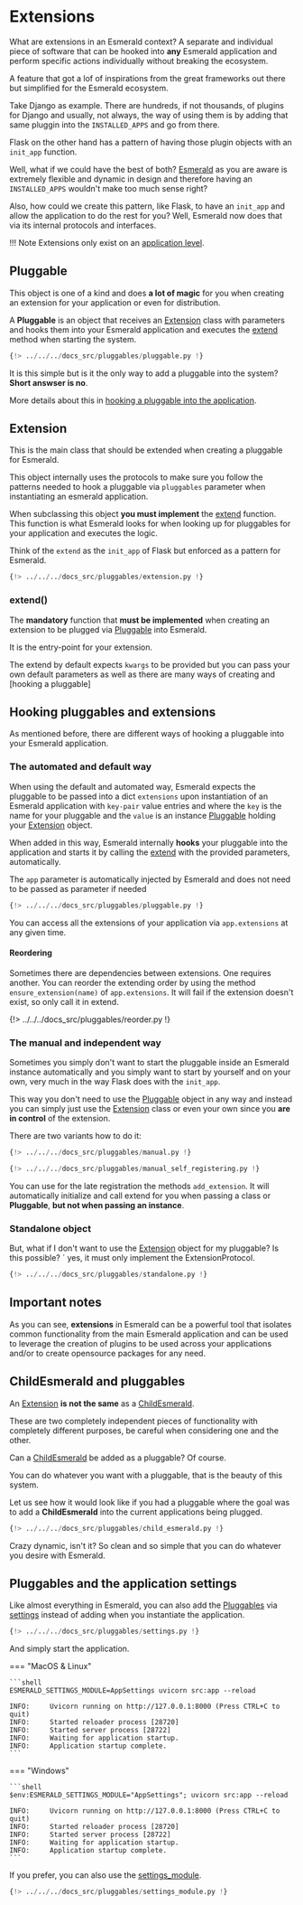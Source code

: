 # Extensions

What are extensions in an Esmerald context? A separate and individual piece of software that
can be hooked into **any** Esmerald application and perform specific actions individually without
breaking the ecosystem.

A feature that got a lof of inspirations from the great frameworks out there but simplified for
the Esmerald ecosystem.

Take Django as example. There are hundreds, if not thousands, of plugins for Django and usually,
not always, the way of using them is by adding that same pluggin into the `INSTALLED_APPS` and
go from there.

Flask on the other hand has a pattern of having those plugin objects with an `init_app` function.

Well, what if we could have the best of both? [Esmerald](./application/applications.md) as you
are aware is extremely flexible and dynamic in design and therefore having an `INSTALLED_APPS`
wouldn't make too much sense right?

Also, how could we create this pattern, like Flask, to have an `init_app` and allow the application
to do the rest for you? Well, Esmerald now does that via its internal protocols and interfaces.

!!! Note
    Extensions only exist on an [application level](./application/levels.md#application-levels).

## Pluggable

This object is one of a kind and does **a lot of magic** for you when creating an extension for
your application or even for distribution.

A **Pluggable** is an object that receives an [Extension](#extension) class with parameters
and hooks them into your Esmerald application and executes the [extend](#extend) method when
starting the system.

```python hl_lines="27 29"
{!> ../../../docs_src/pluggables/pluggable.py !}
```

It is this simple but is it the only way to add a pluggable into the system? **Short answser is no**.

More details about this in [hooking a pluggable into the application](#hooking-pluggables).

## Extension

This is the main class that should be extended when creating a pluggable for Esmerald.

This object internally uses the protocols to make sure you follow the patterns needed to hook
a pluggable via `pluggables` parameter when instantiating an esmerald application.

When subclassing this object **you must implement** the [extend](#extend) function. This function is what
Esmerald looks for when looking up for pluggables for your application and executes the logic.

Think of the `extend` as the `init_app` of Flask but enforced as a pattern for Esmerald.

```python hl_lines="7 13"
{!> ../../../docs_src/pluggables/extension.py !}
```

### extend()

The **mandatory** function that **must be implemented** when creating an extension to be plugged
via [Pluggable](#pluggable) into Esmerald.

It is the entry-point for your extension.

The extend by default expects `kwargs` to be provided but you can pass your own default parameters
as well as there are many ways of creating and [hooking a pluggable]

## Hooking pluggables and extensions

As mentioned before, there are different ways of hooking a pluggable into your Esmerald application.

### The automated and default way

When using the default and automated way, Esmerald expects the pluggable to be passed into a dict
`extensions` upon instantiation of an Esmerald application with `key-pair` value entries and where
the `key` is the name for your pluggable and the `value` is an instance [Pluggable](#pluggable)
holding your [Extension](#extension) object.

When added in this way, Esmerald internally **hooks** your pluggable into the application and
starts it by calling the [extend](#extend) with the provided parameters, automatically.

The `app` parameter is automatically injected by Esmerald and does not need to be passed as
parameter if needed

```python hl_lines="27 29"
{!> ../../../docs_src/pluggables/pluggable.py !}
```

You can access all the extensions of your application via `app.extensions` at any given time.

#### Reordering

Sometimes there are dependencies between extensions. One requires another.
You can reorder the extending order by using the method `ensure_extension(name)` of `app.extensions`.
It will fail if the extension doesn't exist, so only call it in extend.

{!> ../../../docs_src/pluggables/reorder.py !}

### The manual and independent way

Sometimes you simply don't want to start the pluggable inside an Esmerald instance automatically
and you simply want to start by yourself and on your own, very much in the way Flask does with
the `init_app`.

This way you don't need to use the [Pluggable](#pluggable) object in any way and instead you can
simply just use the [Extension](#extension) class or even your own since you **are in control**
of the extension.

There are two variants how to do it:

```python title="With extension class or Pluggable"
{!> ../../../docs_src/pluggables/manual.py !}
```

```python hl_lines="25 42-43" title="Self registering"
{!> ../../../docs_src/pluggables/manual_self_registering.py !}
```

You can use for the late registration the methods `add_extension`.
It will automatically initialize and call extend for you when passing a class or **Pluggable**,
**but not when passing an instance**.

### Standalone object

But, what if I don't want to use the [Extension](#extension) object for my pluggable? Is this
possible?
´
yes, it must only implement the ExtensionProtocol.

```python hl_lines="9 25 42-43"
{!> ../../../docs_src/pluggables/standalone.py !}
```

## Important notes

As you can see, **extensions** in Esmerald can be a powerful tool that isolates common
functionality from the main Esmerald application and can be used to leverage the creation of plugins
to be used across your applications and/or to create opensource packages for any need.

## ChildEsmerald and pluggables

An [Extension](#extension) **is not the same** as a [ChildEsmerald](./routing/router.md#child-esmerald-application).

These are two completely independent pieces of functionality with completely different purposes, be
careful when considering one and the other.

Can a [ChildEsmerald](./routing/router.md#child-esmerald-application) be added as a pluggable?
Of course.

You can do whatever you want with a pluggable, that is the beauty of this system.

Let us see how it would look like if you had a pluggable where the goal was to add a **ChildEsmerald**
into the current applications being plugged.

```python hl_lines="33"
{!> ../../../docs_src/pluggables/child_esmerald.py !}
```

Crazy dynamic, isn't it? So clean and so simple that you can do whatever you desire with Esmerald.

## Pluggables and the application settings

Like almost everything in Esmerald, you can also add the [Pluggables](#pluggable) via
[settings](./application/settings.md) instead of adding when you instantiate the application.

```python hl_lines="29-31"
{!> ../../../docs_src/pluggables/settings.py !}
```

And simply start the application.

=== "MacOS & Linux"

    ```shell
    ESMERALD_SETTINGS_MODULE=AppSettings uvicorn src:app --reload
    
    INFO:     Uvicorn running on http://127.0.0.1:8000 (Press CTRL+C to quit)
    INFO:     Started reloader process [28720]
    INFO:     Started server process [28722]
    INFO:     Waiting for application startup.
    INFO:     Application startup complete.
    ```

=== "Windows"

    ```shell
    $env:ESMERALD_SETTINGS_MODULE="AppSettings"; uvicorn src:app --reload
    
    INFO:     Uvicorn running on http://127.0.0.1:8000 (Press CTRL+C to quit)
    INFO:     Started reloader process [28720]
    INFO:     Started server process [28722]
    INFO:     Waiting for application startup.
    INFO:     Application startup complete.
    ```

If you prefer, you can also use the [settings_module](./application/settings.md#the-settings_module).

```python hl_lines="34"
{!> ../../../docs_src/pluggables/settings_module.py !}
```
